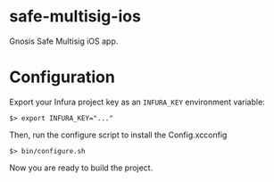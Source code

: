 # safe-multisig-ios
Gnosis Safe Multisig iOS app.

# Configuration

Export your Infura project key as an `INFURA_KEY` environment variable:

    $> export INFURA_KEY="..."

Then, run the configure script to install the Config.xcconfig

    $> bin/configure.sh

Now you are ready to build the project.

